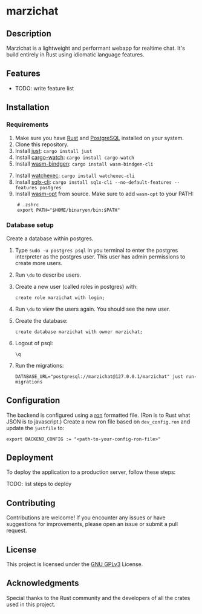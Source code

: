 # marzichat

## Description
Marzichat is a lightweight and performant webapp for realtime chat. It's build entirely in Rust using idiomatic language features.

## Features

- TODO: write feature list

## Installation

### Requirements
1. Make sure you have [Rust](https://www.rust-lang.org) and [PostgreSQL](https://www.postgresql.org) installed on your system.
2. Clone this repository.
3. Install [just](https://github.com/casey/just): `cargo install just`
4. Install [cargo-watch](https://github.com/watchexec/cargo-watch): `cargo install cargo-watch`
5. Install [wasm-bindgen](https://github.com/rustwasm/wasm-bindgen): `cargo install wasm-bindgen-cli`
<!-- 6. Install [grass](https://docs.rs/grass/latest/grass/): `cargo install grass` -->
7. Install [watchexec](https://github.com/watchexec/watchexec): `cargo install watchexec-cli`
8. Install [sqlx-cli](https://github.com/launchbadge/sqlx/tree/253d8c9f696a3a2c7aa837b04cc93605a1376694/sqlx-cli): `cargo install sqlx-cli --no-default-features --features postgres`
9.  Install [wasm-opt](https://github.com/WebAssembly/binaryen#building) from source. Make sure to add `wasm-opt` to your PATH:
```
    # .zshrc
    export PATH="$HOME/binaryen/bin:$PATH"
```
### Database setup
Create a database within postgres.
1. Type `sudo -u postgres psql` in you terminal to enter the postgres interpreter as the postgres user. This user has admin permissions to create more users.
2. Run `\du` to describe users.
3. Create a new user (called roles in postgres) with:

    `create role marzichat with login;`

4. Run `\du` to view the users again. You should see the new user.
5. Create the database:

    `create database marzichat with owner marzichat;`

6. Logout of psql:

    `\q`

7. Run the migrations:

    `DATABASE_URL="postgresql://marzichat@127.0.0.1/marzichat" just run-migrations`

## Configuration

The backend is configured using a [ron](https://docs.rs/ron/0.8.0/ron/) formatted file. (Ron is to Rust what JSON is to javascript.)
Create a new ron file based on `dev_config.ron` and update the `justfile` to:

    export BACKEND_CONFIG := "<path-to-your-config-ron-file>"

## Deployment

To deploy the application to a production server, follow these steps:

TODO: list steps to deploy

## Contributing

Contributions are welcome! If you encounter any issues or have suggestions for improvements, please open an issue or submit a pull request.

## License

This project is licensed under the [GNU GPLv3](https://choosealicense.com/licenses/gpl-3.0/) License.

## Acknowledgments

Special thanks to the Rust community and the developers of all the crates used in this project.